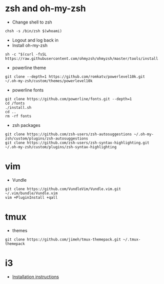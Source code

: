 # zsh and oh-my-zsh
* Change shell to zsh
```
chsh -s /bin/zsh $(whoami)
```
* Logout and log back in
* Install oh-my-zsh
```
sh -c "$(curl -fsSL https://raw.githubusercontent.com/ohmyzsh/ohmyzsh/master/tools/install.sh)"
```
* powerline theme
```
git clone --depth=1 https://github.com/romkatv/powerlevel10k.git ~/.oh-my-zsh/custom/themes/powerlevel10k
```
* powerline fonts
```
git clone https://github.com/powerline/fonts.git --depth=1
cd /fonts
./install.sh
cd ..
rm -rf fonts
```

* zsh packages
```
git clone https://github.com/zsh-users/zsh-autosuggestions ~/.oh-my-zsh/custom/plugins/zsh-autosuggestions
git clone https://github.com/zsh-users/zsh-syntax-highlighting.git ~/.oh-my-zsh/custom/plugins/zsh-syntax-highlighting
```

# vim
* Vundle
```
git clone https://github.com/VundleVim/Vundle.vim.git ~/.vim/bundle/Vundle.vim
vim +PluginInstall +qall
```

# tmux
* themes
```
git clone https://github.com/jimeh/tmux-themepack.git ~/.tmux-themepack
```

# i3
* [Installation instructions](docs/i3.md)

